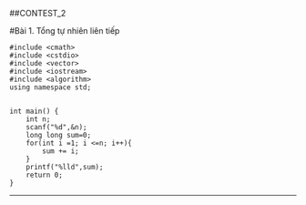##CONTEST_2

#Bài 1. Tổng tự nhiên liên tiếp
```
#include <cmath>
#include <cstdio>
#include <vector>
#include <iostream>
#include <algorithm>
using namespace std;


int main() {
    int n;
    scanf("%d",&n);
    long long sum=0;
    for(int i =1; i <=n; i++){
        sum += i;
    }
    printf("%lld",sum);
    return 0;
}
```
---

